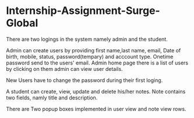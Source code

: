 # Internship-Assignment-Surge-Global

There are two logings in the system namely admin and the student.

Admin can create users by providing first name,last name, email, Date of birth, mobile, status, password(tempary) and acccount type.
Onetime password send to the users' email.
Admin home page there is a list of users by clicking on them admin can view user details.

New Users have to change the password during their first loging.

A student can create, view, update and delete his/her notes.
Note contains two fields, namly title and description.

There are Two popup boxes implemented in user view and note view rows.
